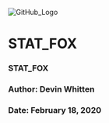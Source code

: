 ![GitHub_Logo](https://github.com/DevinWhitten/STAT_FOX/blob/master/png/STATFOX.png)

# STAT_FOX
### STAT_FOX
### Author: Devin Whitten
### Date: February 18, 2020






